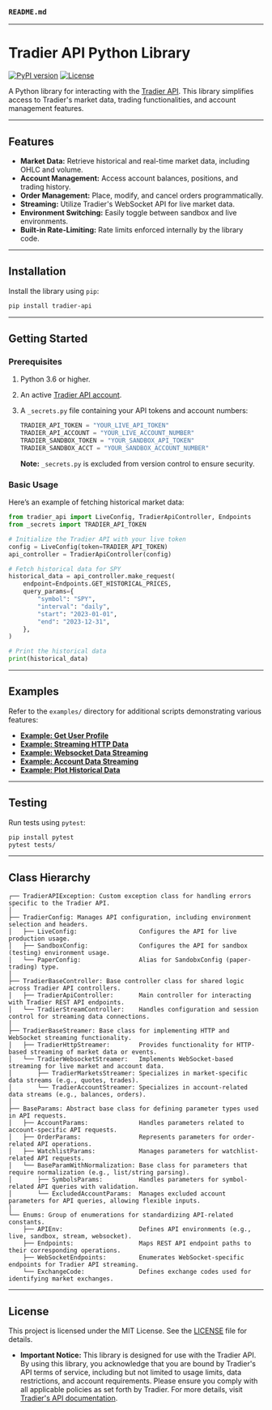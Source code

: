 ### `README.md`
---

# Tradier API Python Library

[![PyPI version](https://badge.fury.io/py/tradier-api.svg)](https://pypi.org/project/tradier-api/)
[![License](https://img.shields.io/badge/license-MIT-blue.svg)](LICENSE)

A Python library for interacting with the [Tradier API](https://tradier.com/). This library simplifies access to Tradier's market data, trading functionalities, and account management features.

---

## Features

- **Market Data:** Retrieve historical and real-time market data, including OHLC and volume.
- **Account Management:** Access account balances, positions, and trading history.
- **Order Management:** Place, modify, and cancel orders programmatically.
- **Streaming:** Utilize Tradier's WebSocket API for live market data.
- **Environment Switching:** Easily toggle between sandbox and live environments.
- **Built-in Rate-Limiting:** Rate limits enforced internally by the library code.

---

## Installation

Install the library using `pip`:

```bash
pip install tradier-api
```
---

## Getting Started

### Prerequisites

1. Python 3.6 or higher.
2. An active [Tradier API account](https://tradier.com/).
3. A `_secrets.py` file containing your API tokens and account numbers:
   ```python
   TRADIER_API_TOKEN = "YOUR_LIVE_API_TOKEN"
   TRADIER_API_ACCOUNT = "YOUR_LIVE_ACCOUNT_NUMBER"   
   TRADIER_SANDBOX_TOKEN = "YOUR_SANDBOX_API_TOKEN"
   TRADIER_SANDBOX_ACCT = "YOUR_SANDBOX_ACCOUNT_NUMBER"
   ```

   **Note:** `_secrets.py` is excluded from version control to ensure security.

### Basic Usage

Here’s an example of fetching historical market data:

```python
from tradier_api import LiveConfig, TradierApiController, Endpoints
from _secrets import TRADIER_API_TOKEN

# Initialize the Tradier API with your live token
config = LiveConfig(token=TRADIER_API_TOKEN)
api_controller = TradierApiController(config)

# Fetch historical data for SPY
historical_data = api_controller.make_request(
    endpoint=Endpoints.GET_HISTORICAL_PRICES,
    query_params={
        "symbol": "SPY",
        "interval": "daily",
        "start": "2023-01-01",
        "end": "2023-12-31",
    },
)

# Print the historical data
print(historical_data)
```

---

## Examples

Refer to the `examples/` directory for additional scripts demonstrating various features:

- **[Example: Get User Profile](examples/get_user_profile.py)**
- **[Example: Streaming HTTP Data](examples/http_streaming.py)**
- **[Example: Websocket Data Streaming](examples/websocket_streaming.py)**
- **[Example: Account Data Streaming](examples/account_streaming.py)**
- **[Example: Plot Historical Data](examples/plot_historical_data.py)**
---

## Testing

Run tests using `pytest`:

```bash
pip install pytest
pytest tests/
```

---

## Class Hierarchy

```
┌── TradierAPIException: Custom exception class for handling errors specific to the Tradier API.  
│  
├── TradierConfig: Manages API configuration, including environment selection and headers.  
│   ├── LiveConfig:                 Configures the API for live production usage.  
│   ├── SandboxConfig:              Configures the API for sandbox (testing) environment usage.  
│   └── PaperConfig:                Alias for SandobxConfig (paper-trading) type.    
│  
├── TradierBaseController: Base controller class for shared logic across Tradier API controllers.  
│   ├── TradierApiController:       Main controller for interacting with Tradier REST API endpoints.  
│   └── TradierStreamController:    Handles configuration and session control for streaming data connections.  
│  
├── TradierBaseStreamer: Base class for implementing HTTP and WebSocket streaming functionality.  
│   ├── TradierHttpStreamer:        Provides functionality for HTTP-based streaming of market data or events.  
│   └── TradierWebsocketStreamer:   Implements WebSocket-based streaming for live market and account data.  
│       ├── TradierMarketsStreamer: Specializes in market-specific data streams (e.g., quotes, trades).  
│       └── TradierAccountStreamer: Specializes in account-related data streams (e.g., balances, orders).  
│  
├── BaseParams: Abstract base class for defining parameter types used in API requests.  
│   ├── AccountParams:              Handles parameters related to account-specific API requests.  
│   ├── OrderParams:                Represents parameters for order-related API operations.  
│   ├── WatchlistParams:            Manages parameters for watchlist-related API requests.  
│   └── BaseParamWithNormalization: Base class for parameters that require normalization (e.g., list/string parsing).  
│       ├── SymbolsParams:          Handles parameters for symbol-related API queries with validation.  
│       └── ExcludedAccountParams:  Manages excluded account parameters for API queries, allowing flexible inputs.  
│  
└── Enums: Group of enumerations for standardizing API-related constants.  
    ├── APIEnv:                     Defines API environments (e.g., live, sandbox, stream, websocket).  
    ├── Endpoints:                  Maps REST API endpoint paths to their corresponding operations.  
    ├── WebSocketEndpoints:         Enumerates WebSocket-specific endpoints for Tradier API streaming.  
    └── ExchangeCode:               Defines exchange codes used for identifying market exchanges.  
```
---

## License

This project is licensed under the MIT License. See the [LICENSE](LICENSE) file for details.

- **Important Notice:** This library is designed for use with the Tradier API. By using this library, you acknowledge that you are bound by Tradier's API terms of service, including but not limited to usage limits, data restrictions, and account requirements. Please ensure you comply with all applicable policies as set forth by Tradier. For more details, visit [Tradier's API documentation](https://tradier.com).
